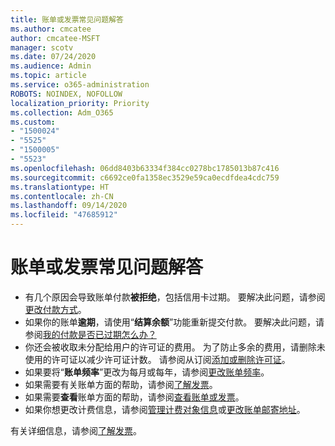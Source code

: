 ```yaml
---
title: 账单或发票常见问题解答
ms.author: cmcatee
author: cmcatee-MSFT
manager: scotv
ms.date: 07/24/2020
ms.audience: Admin
ms.topic: article
ms.service: o365-administration
ROBOTS: NOINDEX, NOFOLLOW
localization_priority: Priority
ms.collection: Adm_O365
ms.custom:
- "1500024"
- "5525"
- "1500005"
- "5523"
ms.openlocfilehash: 06dd8403b63334f384cc0278bc1785013b87c416
ms.sourcegitcommit: c6692ce0fa1358ec3529e59ca0ecdfdea4cdc759
ms.translationtype: HT
ms.contentlocale: zh-CN
ms.lasthandoff: 09/14/2020
ms.locfileid: "47685912"
---
```

# <a name="billing-or-invoice-faq"></a>账单或发票常见问题解答

- 有几个原因会导致账单付款**被拒绝**，包括信用卡过期。 要解决此问题，请参阅[更改付款方式](https://docs.microsoft.com/microsoft-365/commerce/billing-and-payments/change-payment-method)。
- 如果你的账单**逾期**，请使用“**结算余额**”功能重新提交付款。 要解决此问题，请参阅[我的付款是否已过期怎么办？](https://docs.microsoft.com/microsoft-365/commerce/billing-and-payments/pay-for-your-subscription#what-if-my-credit-card-was-declined-and-my-payment-is-past-due)
- 你还会被收取未分配给用户的许可证的费用。 为了防止多余的费用，请删除未使用的许可证以减少许可证计数。 请参阅从订阅[添加或删除许可证](https://docs.microsoft.com/alchemyinsights/how-to-add-or-reduce-licenses)。
- 如果要将“**账单频率**”更改为每月或每年，请参阅[更改账单频率](https://docs.microsoft.com/microsoft-365/commerce/billing-and-payments/change-payment-frequency)。
- 如果需要有关账单方面的帮助，请参阅[了解发票](https://docs.microsoft.com/microsoft-365/commerce/billing-and-payments/understand-your-invoice2)。
- 如果需要**查看**账单方面的帮助，请参阅[查看账单或发票](https://docs.microsoft.com/microsoft-365/commerce/billing-and-payments/view-your-bill-or-invoice)。
- 如果你想更改计费信息，请参阅[管理计费对象信息](https://docs.microsoft.com/microsoft-365/commerce/billing-and-payments/manage-billing-profiles)或[更改账单邮寄地址](https://docs.microsoft.com/microsoft-365/commerce/billing-and-payments/change-your-billing-addresses)。

有关详细信息，请参阅[了解发票](https://docs.microsoft.com/microsoft-365/commerce/billing-and-payments/understand-your-invoice2)。